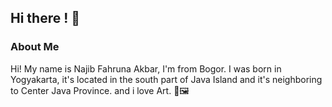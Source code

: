 ## Hi there ! 👋

### About Me

Hi! My name is Najib Fahruna Akbar, I'm from Bogor. I was born in Yogyakarta, it's located in the south part of Java Island and it's neighboring to Center Java Province. and i love Art. 🎨🖼️
